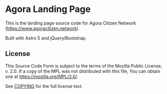 # Agora Landing Page

This is the landing page source code for Agora Citizen Network (https://www.agoracitizen.network).

Built with Astro 5 and jQuery/Bootstrap.

## License

This Source Code Form is subject to the terms of the Mozilla Public License, v. 2.0. If a copy of the MPL was not distributed with this file, You can obtain one at https://mozilla.org/MPL/2.0/.

See [COPYING](./COPYING) for the full license text.
